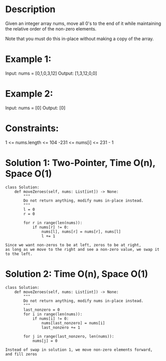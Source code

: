 # Description
Given an integer array nums, move all 0's to the end of it while maintaining the relative order of the non-zero elements.

Note that you must do this in-place without making a copy of the array.

# Example 1:
Input: nums = [0,1,0,3,12]
Output: [1,3,12,0,0]

# Example 2:
Input: nums = [0]
Output: [0]
 

# Constraints:
1 <= nums.length <= 104
-231 <= nums[i] <= 231 - 1

# Solution 1: Two-Pointer, Time O(n), Space O(1) 
    class Solution:
        def moveZeroes(self, nums: List[int]) -> None:
            """
            Do not return anything, modify nums in-place instead.
            """
            l = 0
            r = 0
            
            for r in range(len(nums)):
                if nums[r] != 0:
                    nums[l], nums[r] = nums[r], nums[l]
                    l += 1
    
    Since we want non-zeros to be at left, zeros to be at right,
    as long as we move to the right and see a non-zero value, we swap it
    to the left.
    
# Solution 2: Time O(n), Space O(1)
    class Solution:
        def moveZeroes(self, nums: List[int]) -> None:
            """
            Do not return anything, modify nums in-place instead.
            """
            last_nonzero = 0
            for i in range(len(nums)):
                if nums[i] != 0:
                    nums[last_nonzero] = nums[i]
                    last_nonzero += 1
            
            for j in range(last_nonzero, len(nums)):
                nums[j] = 0
    
    Instead of swap in solution 1, we move non-zero elements forward,
    and fill zeros
